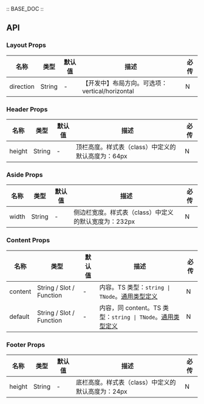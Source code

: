 :: BASE_DOC ::

## API


### Layout Props

名称 | 类型 | 默认值 | 描述 | 必传
-- | -- | -- | -- | --
direction | String | - | 【开发中】布局方向。可选项：vertical/horizontal | N


### Header Props

名称 | 类型 | 默认值 | 描述 | 必传
-- | -- | -- | -- | --
height | String | - | 顶栏高度。样式表（class）中定义的默认高度为：64px | N


### Aside Props

名称 | 类型 | 默认值 | 描述 | 必传
-- | -- | -- | -- | --
width | String | - | 侧边栏宽度。样式表（class）中定义的默认宽度为：232px | N


### Content Props

名称 | 类型 | 默认值 | 描述 | 必传
-- | -- | -- | -- | --
content | String / Slot / Function | - | 内容。TS 类型：`string \| TNode`。[通用类型定义](https://github.com/Tencent/tdesign-vue/blob/develop/src/common.ts) | N
default | String / Slot / Function | - | 内容，同 content。TS 类型：`string \| TNode`。[通用类型定义](https://github.com/Tencent/tdesign-vue/blob/develop/src/common.ts) | N


### Footer Props

名称 | 类型 | 默认值 | 描述 | 必传
-- | -- | -- | -- | --
height | String | - | 底栏高度。样式表（class）中定义的默认高度为：24px | N
